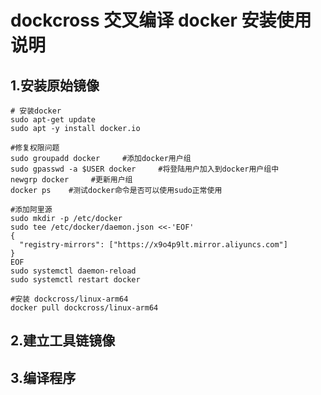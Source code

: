 # dockcross 交叉编译 docker 安装使用说明
## 1.安装原始镜像 

```shell script
# 安装docker
sudo apt-get update
sudo apt -y install docker.io  

#修复权限问题
sudo groupadd docker     #添加docker用户组
sudo gpasswd -a $USER docker     #将登陆用户加入到docker用户组中
newgrp docker     #更新用户组
docker ps    #测试docker命令是否可以使用sudo正常使用

#添加阿里源
sudo mkdir -p /etc/docker
sudo tee /etc/docker/daemon.json <<-'EOF'
{
  "registry-mirrors": ["https://x9o4p9lt.mirror.aliyuncs.com"]
}
EOF
sudo systemctl daemon-reload
sudo systemctl restart docker

#安装 dockcross/linux-arm64
docker pull dockcross/linux-arm64

```
## 2.建立工具链镜像

## 3.编译程序
